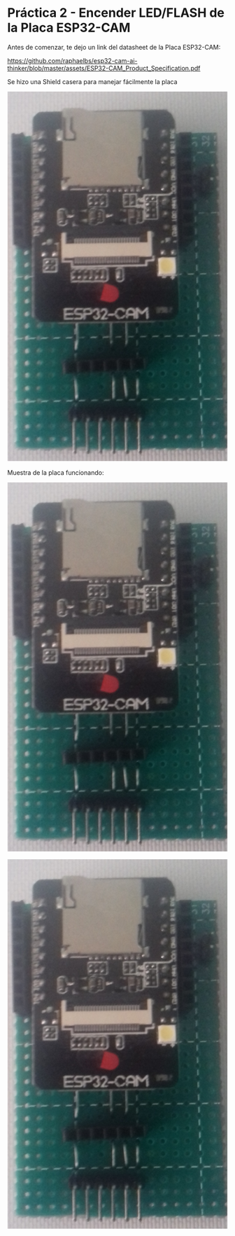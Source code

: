 # Práctica 2 - Encender LED/FLASH de la Placa ESP32-CAM

Antes de comenzar, te dejo un link del datasheet de la Placa ESP32-CAM:

https://github.com/raphaelbs/esp32-cam-ai-thinker/blob/master/assets/ESP32-CAM_Product_Specification.pdf

Se hizo una Shield casera para manejar fácilmente la placa

![](https://raw.githubusercontent.com/OscarTinajero117/Internet-de-las-cosas_IoT/master/Practica_2-Led-ESP32CAM/Img/Picture1.png)

Muestra de la placa funcionando:

![](https://raw.githubusercontent.com/OscarTinajero117/Internet-de-las-cosas_IoT/master/Practica_2-Led-ESP32CAM/Img/Picture1.png)

![](https://raw.githubusercontent.com/OscarTinajero117/Internet-de-las-cosas_IoT/master/Practica_2-Led-ESP32CAM/Img/Picture1.png)
